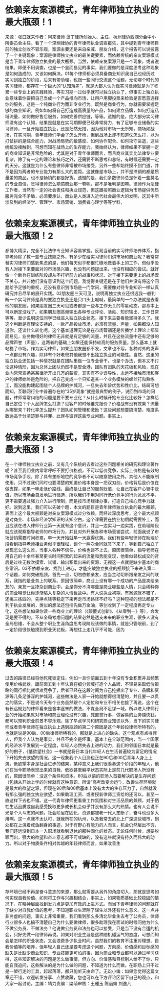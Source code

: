 # 依赖亲友案源模式，青年律师独立执业的最大瓶颈！1

来源：张口就来作者：阿来律师 垦丁律所创始人、主任，杭州律协西湖分会中小所委员会主任。看了一个深圳律协的青年律师执业调查报告，其中提到青年律师目前的独立创收不容乐观，案源主要还是来自亲戚、朋友介绍，这个报告可以说披露了一个关键现象：案源是律师独立执业的最关键要素，而依赖传统的亲友案源模式是当下青年律师独立执业的最大瓶颈。当然，依赖亲友案源只是一个现象，或者说结果，即便不用调查，也是一个显而易见的事实，我们要做的是深度思考这种现象是如何造成的，又该如何解决。01每个律师都必须具备商业知识我自己也经历过实习到独立的阶段，后来有带助理，也跟一些同行交流这个话题，无论哪个时代的实习律师，都存在一个巨大的“认知落差”，就是大部人认为做实习律师就是为了积累一些专业上的实践经验，等实习期一过似乎就可以独立执业了，但事实上独立执业意味着你要把自己当成一个产品推向市场，让用户用脚投票来检验是否愿意选择你的服务，这是一个纯商业行为而非专业行为。既然是商业行为，你就需要掌握足够的商业知识，例如如何将自己打造成高质量的产品，如何建立品牌，如何打造私域流量，如何做好售后服务，如何完善供应链，等等。遗憾的是，绝大部分实习律师没有这个认知，结果是就是在实习期即便已经非常努力，有了足够专业储备的实习律师，一旦开始独立执业，还是茫然无措，因为他对市场一无所知，商场如战场，在实习期，青年律师们学会了怎么开枪，但到战场上却不知道仗怎么打，以为打仗拼的是综合能力，对战场局势的敏感度、如何协作配合、如何攻守进退，这些统统没接触到，可想而知在战场上的生存能力。我始终认为，律师如果不掌握一定的商业知识是非常危险的，尤其是对于青年律师而言，而且商业其实比法律专业要复杂，除了有一定的理论和技巧之外，还需要不断思考和总结，有时候还需要一定的天分。这就是为什么有些律师非常被市场接受，另外一些却始终摸不到门道，并不是因为两者的专业能力有那么大的差距。这就像是市场上，并不是滞销的都是质量差的商品，也不是畅销的都是好货。遗憾的是，我们多数律师总是怀着一些莫名的专业自信，觉得律师怎么能搞商业那一套呢，那不是唯利是图嘛。律师作为法律工作者，当然有一定的社会责任和执业规范，但这跟按照商业逻辑为市场提供优质服务完全不矛盾，必须要承认，商业是人类进入近代社会最伟大的发明，这其中所涉及到的经济学、管理学、市场营销、消费者心理学等等学科，

# 依赖亲友案源模式，青年律师独立执业的最大瓶颈！2

都博大精深，完全不比法律专业知识容易掌握。反观当前的实习律师培养体系，指导老师除了教一些专业技能之外，有多少在给实习律师们讲市场和商业呢？我常常替实习律师们感到焦虑的是，他们每天似乎都很忙碌地做着手上的工作，但似乎没有人对接下来要面对的市场感兴趣，也没有问题提出来，也没有相应的尝试。就好像一个新兵在训练阶段却从不打听前方的战事和状况，对于接下来要走上的战场漠不关心。并非他们没有意识到这个问题，我觉得关键还是在于他们并没有将这个问题给予足够的重视，还没有意识到市场是一门学问，需要像对待专业知识一样认真研究并且尽早的展开实践。02朋友圈三天可见，说明离独立执业还很远我一般判断一个实习律师是真的要独立执业还是只口头上喊喊，最简单的一个办法就是去看他的朋友圈，如果朋友圈三天可见或者都是一些与工作无关的零星动态，那基本上可以断定没戏了。如果朋友圈高频输出各种专业评论、活动、知识输出、工作日常等等，至少说明这位同学已经进入独立执业状态，接下来主要看能坚持多久了。我这个判断是有理论支持的，一款产品投放市场，必须有流量、声量，如果都没人知道你，还谈什么转化呢。这个基本道理无论是在市场营销还是传播学上理论上都显而易见，业务做得好的律师无非就是有足够的流量，并且在这些流量中还有足够的品牌声誉（声量），这两者的基础上如果还能保持较高的服务质量，那么基本上就站稳了市场。作为实习律师，如果连朋友圈都不发，文章也不写，各种对外的发声一点都没有兴趣，除非有个好老爸其他我想不出独立执业的可能性。当然，这里的独立执业还包括一种情况就是在团队里做一位专业骨干，也是个办法，但本文不讨论这种情形，因为总体上团队仍然不是安全港，团队有团队的天花板和风险，现在业内常常宣扬某某律所开出几万的薪资，其实有不少误导性，永远不接触市场和客户的律师始终是危险的，把自己变成一个只知道某一个业务模块的螺丝钉和熟练工，而没能构建起围绕个人品牌的护城河，一旦失去年龄优势和性价比，结局可想而知，互联网行业中普遍存在的“35岁现象”就是最典型的例子。说回到市场的问题，律师常常纠结的问题是要不要专业化？从什么时候开始专业化比较好？怎样给自己定位？个人品牌怎么打造？见客户的时候谁先报价？价格战有没有效果？流量从哪里来？转化率怎么提升？团队如何管理和激励？这些问题想要搞清楚，难度系数远高于分清楚罪与非罪、此罪与彼罪这些专业问题。事实上，

# 依赖亲友案源模式，青年律师独立执业的最大瓶颈！3

在一个律师独立执业之前，又有几个系统的去看过这些问题相关的研究和理论著作呢？甚至我们业内常常呼吁不要打价格战，不可以低价竞争，实际上价格是有效的市场竞争手段，除了具有垄断地位的竞争者不可以随意使用之外，其他人不能限制使用，只不过我们同时也要清楚的知道价格本身是一把双刃剑，价格背后是价值在做支撑，如果一味走低价路线，最终是让自己的服务贬值，让自己在客户心智中贬值，所以市场会自发地进行筛选，所以我们不用对同行低价竞争的行为忿忿不平，更不需要通过强力介入进行限制，而是按市场规律办事，打造自己核心竞争力就好。说到这里，我们可以先破个题，本文的题目是青年律师独立执业的最大瓶颈，表面上这个最大瓶颈是对亲友案源模式过分依赖，而经过深度思考，这个最大瓶颈是对商业、市场和经济学知识的认知空白，这个课需要在执业初期就需要补上，而且应该在进入律师行业第一天就有这个意识，并且一边实习一边实践，在助理阶段就应该观察指导老师的市场行为，并且对外开展各种市场营销尝试，前面我说了市场营销需要时间积累，早一天开始就早一天赢得优势。我们有些年轻律师在助理阶段看到指导老师接业务似乎很轻松，谈个一两次合同就签下来了，等到自己独立了发现怎么这么难，当事人各种不信任，价格也谈不上去。原因很简单，指导老师在用自己的十余年甚至更长时间积累的起来的流量和势能变现，他看似轻松成交的背后是过往无数次摸索、试错、输出积累出来的资源，无视这一点就是缺少基本的商业常识。03不依赖亲友、找到上进心，才能突破独立执业的瓶颈接下来进入第二个话题，如何突破瓶颈。首先一点，切勿依赖亲友，应当主动切断跟亲友之间的联系，我指的是业务上的联系。原因很简单，商业上没有哪一个成功的产品是卖给亲友的，亲友一旦掺杂到商业中，会是你分不清哪些是商业哪些是人情，只会稀释你的商业嗅觉让你逐渐陷入复杂的人情世故中。有人说执业初期，有案源就不错了，还挑三拣四的，先挣点钱等稳定下来再走市场路径不好吗？这种短视的想法都是不利于执业发展的，类似的想法还包括先做万金油，等创收到了一定程度再走专业化，这些想法如果你读一些商业上的理论（《颠覆式创新》、《从零到一》等），会发现是要不得的。不从全局考虑问题的结果必然是透支未来的职业生涯，很多人没有全局思维，不会从整个职业生涯角度思考现阶段该做的事情，就是只管眼前，到了一定阶段很快触摸到职业天花板，再想往上走几乎不可能，因为

# 依赖亲友案源模式，青年律师独立执业的最大瓶颈！4

过去的路径已经将他死死锁定住，例如一旦你前面五到十年没有专业积累并且频繁使用价格武器，跟前面五到十年认真在细分领域打造个人品牌、不轻易采取低价策略的同行相比就很难竞争了，后者已经在这段时间为自己挖掘出了专业、品牌和资源等几条足够深的护城河，这些做法是人家一开始就想得很清楚的，并且要一以贯之的落实，不是说今天有个业务虽然跟个人定位和专业不相关也接了再说，这个在有长远规划的律师看来是舍本逐末的做法，不谋全局不足谋一域，所以进入律师行业的开始如果就对市场和商业理论没有兴趣，凭直觉行事，做容易的业务赚快钱，都可以预判职业前景不容乐观。除了早点学习和研究商业知识以外，当下的实习律师或者青年律师在独立执业上遇到瓶颈的第二个原因是这个年龄段律师所特有的，也就是说是90后、00后律师所特有的，那就是上进心的缺失。这个观点有点得罪人，但我个人认为是事实，并且不完全是坏事。基本上在全球范围内，当一个国家的经济水平发展到一定程度，年轻人必然失去上进的动力，我们的邻国日本就是最好的例子，《低欲望社会》一书就是将日本当代年轻人在生活普遍较为富足的情况下开始失去欲望的情况，这一现象我个人目测也正在90后和00后青年人身上上演。低欲望本身是社会进步的结果，某种意义上我们很羡慕这个阶段的年轻人，他们在当今职场表现出来的自我、低欲甚至躺平状态实际上是前几代职场人所没有的，原因很简单：没这个条件和资本。80后以前的职场人首要解决的是生存问题（包括从开始上学的时候就有这种意识，所谓“高考改变命运”），改善生存环境就是最大的欲望之源，但现在90后和00后基本上没有太大的生存压力了，自然就没有那么强的独立执业欲望，如果助理工资、或者授新律师工资给的还可以，甚至一直这样下去也不错。这一代青年律师更看重工作氛围和对生活品质的兼顾，对于牺牲生活品质或自我感受换取更多成长机会似乎并没有那么大的热情。也有人会说不光是个人斗志的问题，社会阶层在固化，资源都被老一代人垄断了，奋斗也没多大用啊。这一点我不太认可，就我所在的杭州，以及我常去的北上广深这些城市，到处都在上演着咸鱼翻身的事迹，对于有野心有能力的人而言，机会仍然层出不穷，我们还远没到日本一入职场就看到退休的那种固化的状态。无论任何时候，想要脱颖而出，强大的欲望和奋斗意志都不可或缺的，没有这些就没有持久而伟大的动力。所以对于物质条件相对优越的年轻律师而言，如果改善生

# 依赖亲友案源模式，青年律师独立执业的最大瓶颈！5

存环境已经不再是奋斗意志的来源，那么就需要从另外的角度切入，那就是思考如何实现自我价值、如何将工作与兴趣相结合，事实上，如果物质基础比较稳固的情况下，在精神层面找到发力点是更加有效的上进方式。而当下青年律师的问题就在于缺少对自我价值的思考，不知道职业生涯除了谋生以外还有什么意义。这一点并非务虚的问题，事实上非常重要，我们看到那么多清北毕业生去考了公务员，律师行业很多人也搞不清楚自己为什么要做律师，很多助理我在面试的时候问他为什么不做公务员、不做法务？他说做公务员和法务也可以接受，只是当下没有合适的机会，只好先做一段律师再说。如果对职业生涯是这种随机碰运气的态度，可想而知会是怎样的职业状态，又会浪费多少执业时间。虽然我们的教育不注重对理想、自我价值等的培养，但年轻人自己还是要考虑这个问题，方向感、价值感和目标感的缺失是比缺少商业知识、专业技能更可怕的事，因为商业和专业都可以通过学习获得，这些知识解决的问题是怎么做事情，但方向、价值感和目标别人给不了你，只能自我追问，这些解决的是为什么做的问题，不知道为什么而做，在职场上只不过是一架行走的工具，起起落落，都只能听天由命了。无讼小编：如果您觉得这篇文章还不错，欢迎转发分享、点赞收藏，您也可以在下方评论区留下自己的观点，和大家一起讨论。主编：靖力责编：梁萌审核：王雅玉 陈丽娟 刘逸凡

